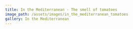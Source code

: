 ```yaml
---
title: In the Mediterranean - The smell of tomatoes
image_path: /assets/images/in_the_mediterranean_tomatoes
gallery: In the Mediterranean
---
```

